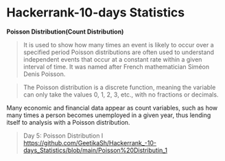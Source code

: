 # Hackerrank-10-days Statistics

**Poisson Distribution(Count Distribution)**
> It is used to show how many times an event is likely to occur over a specified period
Poisson distributions are often used to understand independent events that occur at a constant rate within a given interval of time. It was named after French mathematician Siméon Denis Poisson.

> The Poisson distribution is a discrete function, meaning the variable can only take the values 0, 1, 2, 3, etc., with no fractions or decimals.

Many economic and financial data appear as count variables, such as how many times a person becomes unemployed in a given year, thus lending itself to analysis with a Poisson distribution.

>Day 5: Poisson Distribution I
https://github.com/GeetikaSh/Hackerrank_-10-days_Statistics/blob/main/Poisson%20Distributin_1


